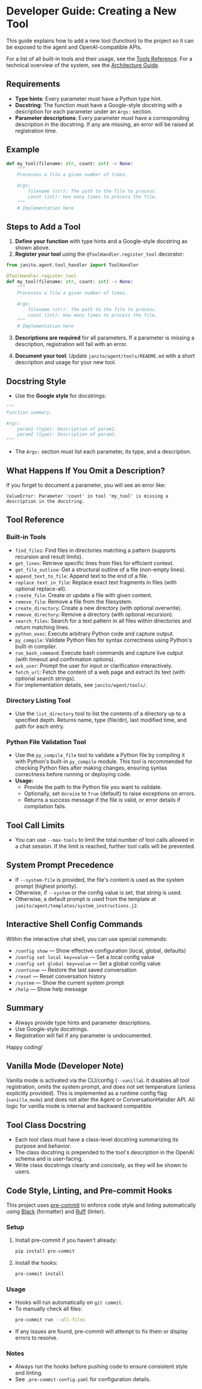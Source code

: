# Developer Guide: Creating a New Tool

This guide explains how to add a new tool (function) to the project so it can be exposed to the agent and OpenAI-compatible APIs.

For a list of all built-in tools and their usage, see the [Tools Reference](../janito/agent/tools/README.md).
For a technical overview of the system, see the [Architecture Guide](ARCHITECTURE.md).

## Requirements

- **Type hints**: Every parameter must have a Python type hint.
- **Docstring**: The function must have a Google-style docstring with a description for each parameter under an `Args:` section.
- **Parameter descriptions**: Every parameter must have a corresponding description in the docstring. If any are missing, an error will be raised at registration time.

## Example

```python
def my_tool(filename: str, count: int) -> None:
    """
    Processes a file a given number of times.

    Args:
        filename (str): The path to the file to process.
        count (int): How many times to process the file.
    """
    # Implementation here
```

## Steps to Add a Tool

1. **Define your function** with type hints and a Google-style docstring as shown above.
2. **Register your tool** using the `@ToolHandler.register_tool` decorator:

```python
from janito.agent.tool_handler import ToolHandler

@ToolHandler.register_tool
def my_tool(filename: str, count: int) -> None:
    """
    Processes a file a given number of times.

    Args:
        filename (str): The path to the file to process.
        count (int): How many times to process the file.
    """
    # Implementation here
```

3. **Descriptions are required** for all parameters. If a parameter is missing a description, registration will fail with an error.

4. **Document your tool**: Update `janito/agent/tools/README.md` with a short description and usage for your new tool.

## Docstring Style

- Use the **Google style** for docstrings:

```python
"""
Function summary.

Args:
    param1 (type): Description of param1.
    param2 (type): Description of param2.
"""
```

- The `Args:` section must list each parameter, its type, and a description.

## What Happens If You Omit a Description?

If you forget to document a parameter, you will see an error like:

```
ValueError: Parameter 'count' in tool 'my_tool' is missing a description in the docstring.
```

## Tool Reference

### Built-in Tools

- `find_files`: Find files in directories matching a pattern (supports recursion and result limits).
- `get_lines`: Retrieve specific lines from files for efficient context.
- `get_file_outline`: Get a structural outline of a file (non-empty lines).
- `append_text_to_file`: Append text to the end of a file.
- `replace_text_in_file`: Replace exact text fragments in files (with optional replace-all).
- `create_file`: Create or update a file with given content.
- `remove_file`: Remove a file from the filesystem.
- `create_directory`: Create a new directory (with optional overwrite).
- `remove_directory`: Remove a directory (with optional recursion).
- `search_files`: Search for a text pattern in all files within directories and return matching lines.
- `python_exec`: Execute arbitrary Python code and capture output.
- `py_compile`: Validate Python files for syntax correctness using Python's built-in compiler.
- `run_bash_command`: Execute bash commands and capture live output (with timeout and confirmation options).
- `ask_user`: Prompt the user for input or clarification interactively.
- `fetch_url`: Fetch the content of a web page and extract its text (with optional search strings).
- For implementation details, see `janito/agent/tools/`.

### Directory Listing Tool

- Use the `list_directory` tool to list the contents of a directory up to a specified depth. Returns name, type (file/dir), last modified time, and path for each entry.

### Python File Validation Tool

- Use the `py_compile_file` tool to validate a Python file by compiling it with Python's built-in `py_compile` module. This tool is recommended for checking Python files after making changes, ensuring syntax correctness before running or deploying code.
- **Usage:**
  - Provide the path to the Python file you want to validate.
  - Optionally, set `doraise` to `True` (default) to raise exceptions on errors.
  - Returns a success message if the file is valid, or error details if compilation fails.

## Tool Call Limits

- You can use `--max-tools` to limit the total number of tool calls allowed in a chat session. If the limit is reached, further tool calls will be prevented.

## System Prompt Precedence

- If `--system-file` is provided, the file's content is used as the system prompt (highest priority).
- Otherwise, if `--system` or the config value is set, that string is used.
- Otherwise, a default prompt is used from the template at `janito/agent/templates/system_instructions.j2`.

## Interactive Shell Config Commands

Within the interactive chat shell, you can use special commands:
- `/config show` — Show effective configuration (local, global, defaults)
- `/config set local key=value` — Set a local config value
- `/config set global key=value` — Set a global config value
- `/continue` — Restore the last saved conversation
- `/reset` — Reset conversation history
- `/system` — Show the current system prompt
- `/help` — Show help message

## Summary

- Always provide type hints and parameter descriptions.
- Use Google-style docstrings.
- Registration will fail if any parameter is undocumented.

Happy coding!

## Vanilla Mode (Developer Note)

Vanilla mode is activated via the CLI/config (`--vanilla`). It disables all tool registration, omits the system prompt, and does not set temperature (unless explicitly provided). This is implemented as a runtime config flag (`vanilla_mode`) and does not alter the Agent or ConversationHandler API. All logic for vanilla mode is internal and backward compatible.

## Tool Class Docstring

- Each tool class must have a class-level docstring summarizing its purpose and behavior.
- The class docstring is prepended to the tool's description in the OpenAI schema and is user-facing.
- Write class docstrings clearly and concisely, as they will be shown to users.


## Code Style, Linting, and Pre-commit Hooks

This project uses [pre-commit](https://pre-commit.com/) to enforce code style and linting automatically using [Black](https://black.readthedocs.io/en/stable/) (formatter) and [Ruff](https://docs.astral.sh/ruff/) (linter).

### Setup
1. Install pre-commit if you haven't already:
   ```bash
   pip install pre-commit
   ```
2. Install the hooks:
   ```bash
   pre-commit install
   ```

### Usage
- Hooks will run automatically on `git commit`.
- To manually check all files:
   ```bash
   pre-commit run --all-files
   ```
- If any issues are found, pre-commit will attempt to fix them or display errors to resolve.

### Notes
- Always run the hooks before pushing code to ensure consistent style and linting.
- See `.pre-commit-config.yaml` for configuration details.
